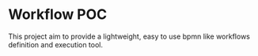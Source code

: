 # Workflow POC
This project aim to provide a lightweight, easy to use bpmn like workflows definition and execution tool.